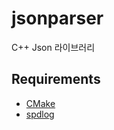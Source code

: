# jsonparser
C++ Json 라이브러리

## Requirements
* [CMake](https://cmake.org/)
* [spdlog](https://github.com/gabime/spdlog/)
